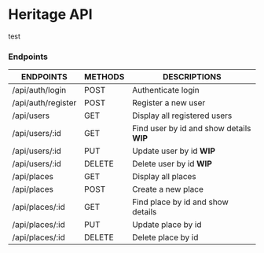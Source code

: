 # Heritage API
test
### Endpoints

| ENDPOINTS          	| METHODS 	| DESCRIPTIONS                             	|
|--------------------	|---------	|------------------------------------------	|
| /api/auth/login    	| POST    	| Authenticate login                       	|
| /api/auth/register 	| POST    	| Register a new user                      	|
| /api/users         	| GET     	| Display all registered users             	|
| /api/users/:id     	| GET     	| Find user by id and show details **WIP** 	|
| /api/users/:id     	| PUT     	| Update user by id **WIP**                	|
| /api/users/:id     	| DELETE  	| Delete user by id **WIP**                	|
| /api/places        	| GET     	| Display all places                       	|
| /api/places        	| POST    	| Create a new place                       	|
| /api/places/:id    	| GET     	| Find place by id and show details        	|
| /api/places/:id    	| PUT     	| Update place by id                       	|
| /api/places/:id    	| DELETE  	| Delete place by id                       	|
